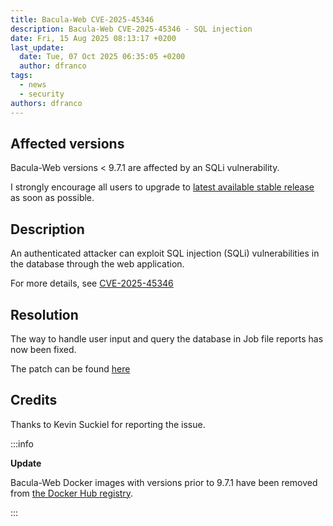 ```yaml
---
title: Bacula-Web CVE-2025-45346
description: Bacula-Web CVE-2025-45346 - SQL injection
date: Fri, 15 Aug 2025 08:13:17 +0200
last_update:
  date: Tue, 07 Oct 2025 06:35:05 +0200
  author: dfranco
tags:
  - news
  - security
authors: dfranco
---
```


## Affected versions

Bacula-Web versions < 9.7.1 are affected by an SQLi vulnerability.

I strongly encourage all users to upgrade to [latest available stable release](https://github.com/bacula-web/bacula-web/releases) as soon as possible.

<!--truncate-->

## Description

An authenticated attacker can exploit SQL injection (SQLi) vulnerabilities in the database through the web application.

For more details, see [CVE-2025-45346](https://nvd.nist.gov/vuln/detail/CVE-2025-45346)

## Resolution

The way to handle user input and query the database in Job file reports has now been fixed.

The patch can be found [here](https://github.com/bacula-web/bacula-web/commit/ad5d94809f17994a61496ecfec9cd3a16ac14a5f)

## Credits

Thanks to Kevin Suckiel for reporting the issue.

:::info

**Update**

Bacula-Web Docker images with versions prior to 9.7.1 have been removed from [the Docker Hub registry](https://hub.docker.com/r/baculaweb/bacula-web).

:::